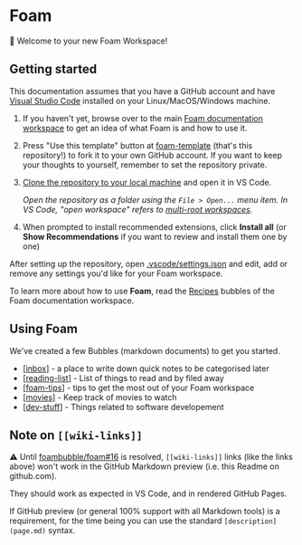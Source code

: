 # Foam

👋 Welcome to your new Foam Workspace!

## Getting started

This documentation assumes that you have a GitHub account and have [Visual Studio Code](https://code.visualstudio.com/) installed on your Linux/MacOS/Windows machine.

1. If you haven't yet, browse over to the main [Foam documentation workspace](https://foambubble.github.io/foam) to get an idea of what Foam is and how to use it.
2. Press "Use this template" button at [foam-template](https://github.com/foambubble/foam-template/generate) (that's this repository!) to fork it to your own GitHub account. If you want to keep your thoughts to yourself, remember to set the repository private.
3. [Clone the repository to your local machine](https://help.github.com/en/github/creating-cloning-and-archiving-repositories/cloning-a-repository) and open it in VS Code.

   _Open the repository as a folder using the `File > Open...` menu item. In VS Code, "open workspace" refers to [multi-root workspaces](https://code.visualstudio.com/docs/editor/multi-root-workspaces)._

4. When prompted to install recommended extensions, click **Install all** (or **Show Recommendations** if you want to review and install them one by one)

After setting up the repository, open [.vscode/settings.json](.vscode/settings.json) and edit, add or remove any settings you'd like for your Foam workspace.

To learn more about how to use **Foam**, read the [Recipes](https://foambubble.github.io/foam/recipes) bubbles of the Foam documentation workspace.

## Using Foam

We've created a few Bubbles (markdown documents) to get you started.

- [[inbox]] - a place to write down quick notes to be categorised later
- [[reading-list]] - List of things to read and by filed away
- [[foam-tips]] - tips to get the most out of your Foam workspace
- [[movies]] - Keep track of movies to watch
- [[dev-stuff]] - Things related to software developement

## Note on `[[wiki-links]]`

⚠️ Until [foambubble/foam#16](https://github.com/foambubble/foam/issues/16) is resolved, `[[wiki-links]]` links (like the links above) won't work in the GitHub Markdown preview (i.e. this Readme on github.com).

They should work as expected in VS Code, and in rendered GitHub Pages.

If GitHub preview (or general 100% support with all Markdown tools) is a requirement, for the time being you can use the standard `[description](page.md)` syntax.

[//begin]: # "Autogenerated link references for markdown compatibility"
[inbox]: Users/amit/workspace/amwam/wiki/inbox "Inbox"
[reading-list]: Users/amit/workspace/amwam/wiki/reading-list "Reading List"
[foam-tips]: Users/amit/workspace/amwam/wiki/foam-tips "Foam tips"
[movies]: Users/amit/workspace/amwam/wiki/movies "Movies to watch"
[dev-stuff]: Users/amit/workspace/amwam/wiki/dev-stuff "Dev Stuff"
[//end]: # "Autogenerated link references"
